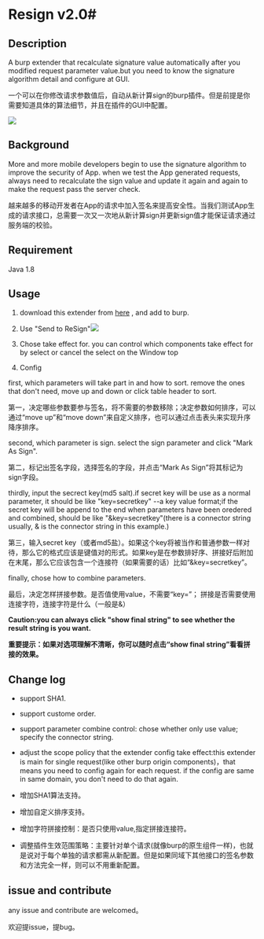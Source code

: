 # Resign v2.0#

## Description ##

A burp extender that recalculate signature value automatically after you modified request parameter value.but you need to know the signature algorithm detail and configure at GUI. 

一个可以在你修改请求参数值后，自动从新计算sign的burp插件。但是前提是你需要知道具体的算法细节，并且在插件的GUI中配置。

![](http://i.imgur.com/4YQR4IT.png)

## Background ##

 More and more mobile developers begin to use the signature algorithm to improve the security of App. when we test the App generated requests, always need to recalculate the sign value and update it again and again to make the request pass the server check.

越来越多的移动开发者在App的请求中加入签名来提高安全性。当我们测试App生成的请求接口，总需要一次又一次地从新计算sign并更新sign值才能保证请求通过服务端的校验。

## Requirement ##

Java 1.8

## Usage ##

1. download this extender from [here](https://github.com/bit4woo/GUI_Burp_Extender_ReSign/releases "here") , and add to burp.


2. Use "Send to ReSign"![](http://i.imgur.com/kbThsZJ.png)


3. Chose take effect for. you can control which components take effect for by select or cancel the select on the Window top


4. Config


first, which parameters will take part in and how to sort. remove the ones that don't need, move up and down or click table header to sort.

第一，决定哪些参数要参与签名，将不需要的参数移除；决定参数如何排序，可以通过“move up”和“move down”来自定义排序，也可以通过点击表头来实现升序降序排序。

second, which parameter is sign. select the sign parameter and click "Mark As Sign".

第二，标记出签名字段，选择签名的字段，并点击“Mark As Sign”将其标记为sign字段。
	
thirdly, input the secrect key(md5 salt).if secret key will be use as a normal parameter, it should be like "key=secretkey" --a key value format;if the secret key will be append to the end when parameters have been oredered and combined, should be like "&key=secretkey"(there is a connector string usually, & is the connector string in this example.) 

第三，输入secret key（或者md5盐）。如果这个key将被当作和普通参数一样对待，那么它的格式应该是键值对的形式。如果key是在参数排好序、拼接好后附加在末尾，那么它应该包含一个连接符（如果需要的话）比如“&key=secretkey”。

finally, chose how to combine parameters.

最后，决定怎样拼接参数。是否值使用value，不需要“key=”； 拼接是否需要使用连接字符，连接字符是什么（一般是&）

**Caution:you can always click "show final string" to see whether the result string is you want.**

**重要提示：如果对选项理解不清晰，你可以随时点击“show final string”看看拼接的效果。**



## Change log ##


- support SHA1.
- support custome order.
- support parameter combine control: chose whether only use value; specify the connector string.
- adjust the scope policy that the extender config take effect:this extender is main for single request(like other burp origin components)，that means you need to config again for each request. if the config are same in same domain, you don't need to do that again.

- 增加SHA1算法支持。
- 增加自定义排序支持。
- 增加字符拼接控制：是否只使用value,指定拼接连接符。
- 调整插件生效范围策略：主要针对单个请求(就像burp的原生组件一样)，也就是说对于每个单独的请求都需从新配置。但是如果同域下其他接口的签名参数和方法完全一样，则可以不用重新配置。

## issue and contribute ##

any issue and contribute are welcomed。

欢迎提issue，提bug。